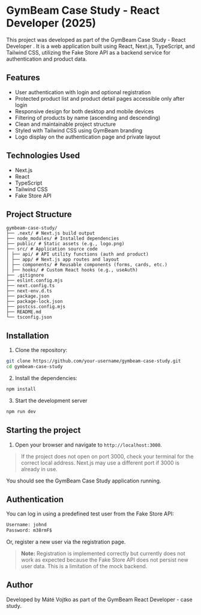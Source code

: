# GymBeam Case Study - React Developer (2025)

This project was developed as part of the GymBeam Case Study - React Developer . It is a web application built
using React, Next.js, TypeScript, and Tailwind CSS, utilizing the Fake Store API as a backend service for authentication
and product data.

## Features

- User authentication with login and optional registration
- Protected product list and product detail pages accessible only after login
- Responsive design for both desktop and mobile devices
- Filtering of products by name (ascending and descending)
- Clean and maintainable project structure
- Styled with Tailwind CSS using GymBeam branding
- Logo display on the authentication page and private layout

## Technologies Used

- Next.js
- React
- TypeScript
- Tailwind CSS
- Fake Store API

## Project Structure

```
gymbeam-case-study/
├── .next/ # Next.js build output
├── node_modules/ # Installed dependencies
├── public/ # Static assets (e.g., logo.png)
├── src/ # Application source code
│ ├── api/ # API utility functions (auth and product)
│ ├── app/ # Next.js app routes and layout
│ ├── components/ # Reusable components (forms, cards, etc.)
│ ├── hooks/ # Custom React hooks (e.g., useAuth)
├── .gitignore
├── eslint.config.mjs
├── next.config.ts
├── next-env.d.ts
├── package.json
├── package-lock.json
├── postcss.config.mjs
├── README.md
└── tsconfig.json
```

## Installation

1. Clone the repository:

```bash
git clone https://github.com/your-username/gymbeam-case-study.git
cd gymbeam-case-study
```

2. Install the dependencies:

```bash
npm install
```

3. Start the development server

```bash
npm run dev
```

## Starting the project

1. Open your browser and navigate to `http://localhost:3000`.

> If the project does not open on port 3000, check your terminal for the correct local address. Next.js may use a different port if 3000 is already in use.


You should see the GymBeam Case Study application running.

## Authentication

You can log in using a predefined test user from the Fake Store API:

```bash
Username: johnd
Password: m38rmF$
```

Or, register a new user via the registration page.

> **Note:** Registration is implemented correctly but currently does not work as expected because the Fake Store API
> does not persist new user data. This is a limitation of the mock backend.

## Author

Developed by Máté Vojtko as part of the GymBeam React Developer - case study.
